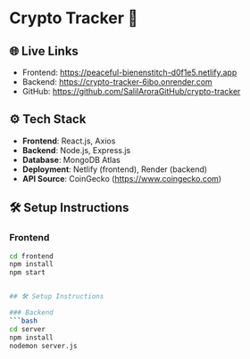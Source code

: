 # Crypto Tracker 🚀

## 🌐 Live Links
- Frontend: https://peaceful-bienenstitch-d0f1e5.netlify.app
- Backend: https://crypto-tracker-6ibo.onrender.com
- GitHub: https://github.com/SalilAroraGitHub/crypto-tracker

## ⚙️ Tech Stack
- **Frontend**: React.js, Axios
- **Backend**: Node.js, Express.js
- **Database**: MongoDB Atlas
- **Deployment**: Netlify (frontend), Render (backend)
- **API Source**: CoinGecko (https://www.coingecko.com)

## 🛠️ Setup Instructions

### Frontend
```bash
cd frontend
npm install
npm start


## 🛠️ Setup Instructions

### Backend
```bash
cd server
npm install
nodemon server.js
